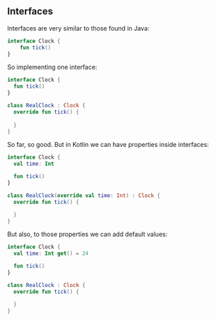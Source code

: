 ## Interfaces

Interfaces are very similar to those found in Java:

```kotlin
interface Clock {
    fun tick()
}
```

So implementing one interface:

```kotlin
interface Clock {
  fun tick()
}

class RealClock : Clock {
  override fun tick() {
    
  }
}

```

So far, so good. But in Kotlin we can have properties inside interfaces:

```kotlin
interface Clock {
  val time: Int

  fun tick()
}

class RealClock(override val time: Int) : Clock {
  override fun tick() {

  }
}

```

But also, to those properties we can add default values:

```kotlin
interface Clock {
  val time: Int get() = 24

  fun tick()
}

class RealClock : Clock {
  override fun tick() {

  }
}

```
